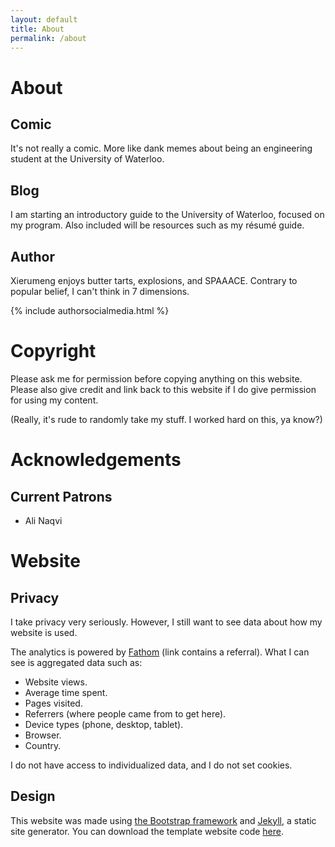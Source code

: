 ```yaml
---
layout: default
title: About
permalink: /about
---
```

# About

## Comic

It's not really a comic. More like dank memes about being an engineering student at the University of Waterloo.

## Blog

I am starting an introductory guide to the University of Waterloo, focused on my program. Also included will be resources such as my r&eacute;sum&eacute; guide.

## Author

Xierumeng enjoys butter tarts, explosions, and SPAAACE. Contrary to popular belief, I can't think in 7 dimensions.

{% include authorsocialmedia.html %}

# Copyright

Please ask me for permission before copying anything on this website. Please also give credit and link back to this website if I do give permission for using my content.

(Really, it's rude to randomly take my stuff. I worked hard on this, ya know?)

# Acknowledgements

## Current Patrons

* Ali Naqvi

# Website

## Privacy

I take privacy very seriously. However, I still want to see data about how my website is used.

The analytics is powered by [Fathom](https://usefathom.com/ref/9YWAWS) (link contains a referral). What I can see is aggregated data such as:

* Website views.
* Average time spent.
* Pages visited.
* Referrers (where people came from to get here).
* Device types (phone, desktop, tablet).
* Browser.
* Country.

I do not have access to individualized data, and I do not set cookies.

## Design

This website was made using [the Bootstrap framework](http://getbootstrap.com/) and [Jekyll](https://jekyllrb.com/), a static site generator. You can download the template website code [here](https://github.com/peahatlanding/Webcomic-Jekyll-Theme).

